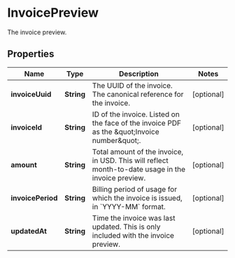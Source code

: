 

# InvoicePreview

The invoice preview.

## Properties

| Name | Type | Description | Notes |
|------------ | ------------- | ------------- | -------------|
|**invoiceUuid** | **String** | The UUID of the invoice. The canonical reference for the invoice. |  [optional] |
|**invoiceId** | **String** | ID of the invoice. Listed on the face of the invoice PDF as the \&quot;Invoice number\&quot;. |  [optional] |
|**amount** | **String** | Total amount of the invoice, in USD.  This will reflect month-to-date usage in the invoice preview. |  [optional] |
|**invoicePeriod** | **String** | Billing period of usage for which the invoice is issued, in &#x60;YYYY-MM&#x60;  format. |  [optional] |
|**updatedAt** | **String** | Time the invoice was last updated.  This is only included with the invoice preview. |  [optional] |



